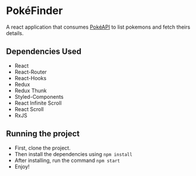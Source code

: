 # PokéFinder

A react application that consumes [PokéAPI](https://pokeapi.co/) to list pokemons and fetch theirs details.

## Dependencies Used

- React
- React-Router
- React-Hooks
- Redux
- Redux Thunk
- Styled-Components
- React Infinite Scroll
- React Scroll
- RxJS

## Running the project

- First, clone the project.
- Then install the dependencies using `npm install`
- After installing, run the command `npm start`
- Enjoy!
